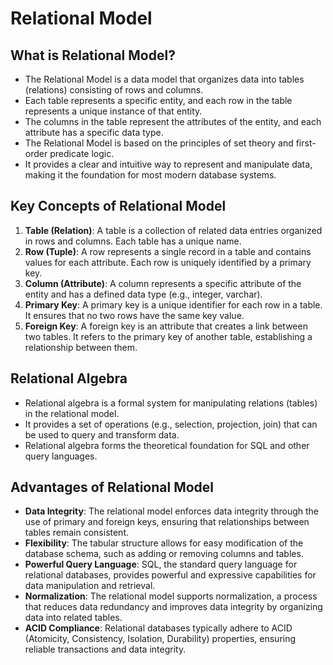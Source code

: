 # Relational Model

## What is Relational Model?

- The Relational Model is a data model that organizes data into tables (relations) consisting of rows and columns.
- Each table represents a specific entity, and each row in the table represents a unique instance of that entity.
- The columns in the table represent the attributes of the entity, and each attribute has a specific data type.
- The Relational Model is based on the principles of set theory and first-order predicate logic.
- It provides a clear and intuitive way to represent and manipulate data, making it the foundation for most modern database systems.

## Key Concepts of Relational Model

1. **Table (Relation)**: A table is a collection of related data entries organized in rows and columns. Each table has a unique name.
2. **Row (Tuple)**: A row represents a single record in a table and contains values for each attribute. Each row is uniquely identified by a primary key.
3. **Column (Attribute)**: A column represents a specific attribute of the entity and has a defined data type (e.g., integer, varchar).
4. **Primary Key**: A primary key is a unique identifier for each row in a table. It ensures that no two rows have the same key value.
5. **Foreign Key**: A foreign key is an attribute that creates a link between two tables. It refers to the primary key of another table, establishing a relationship between them.

## Relational Algebra

- Relational algebra is a formal system for manipulating relations (tables) in the relational model.
- It provides a set of operations (e.g., selection, projection, join) that can be used to query and transform data.
- Relational algebra forms the theoretical foundation for SQL and other query languages.

## Advantages of Relational Model

- **Data Integrity**: The relational model enforces data integrity through the use of primary and foreign keys, ensuring that relationships between tables remain consistent.
- **Flexibility**: The tabular structure allows for easy modification of the database schema, such as adding or removing columns and tables.
- **Powerful Query Language**: SQL, the standard query language for relational databases, provides powerful and expressive capabilities for data manipulation and retrieval.
- **Normalization**: The relational model supports normalization, a process that reduces data redundancy and improves data integrity by organizing data into related tables.
- **ACID Compliance**: Relational databases typically adhere to ACID (Atomicity, Consistency, Isolation, Durability) properties, ensuring reliable transactions and data integrity.
